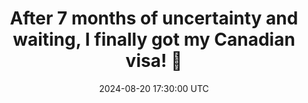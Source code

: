 ---
title: "After 7 months of uncertainty and waiting, I finally got my Canadian visa! 🫩"
date: 2024-08-20 17:30:00 UTC
---